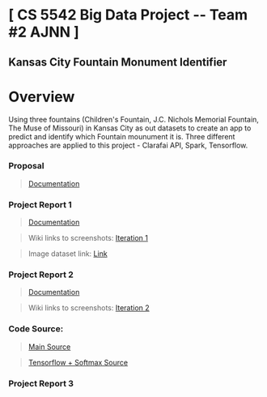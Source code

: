 # [ CS 5542 Big Data Project -- Team #2 AJNN ]
## Kansas City Fountain Monument Identifier 
# Overview

Using three fountains (Children's Fountain, J.C. Nichols Memorial Fountain, The Muse of Missouri) in Kansas City as out datasets to create an app to predict and identify which Fountain mounument it is.
Three different approaches are applied to this project - Clarafai API, Spark, Tensorflow.


### Proposal
> <a href="https://github.com/datarocksAmy/BigDataProject/blob/master/Reports/Project%20Proposal/CS%205542%20Team%20%232%20Proposal%20.pdf"> Documentation </a>

### Project Report 1
> <a href="https://github.com/datarocksAmy/BigDataProject/tree/master/Reports/Project%20Report%201/Documentation"> Documentation </a>

> Wiki links to screenshots:
<a href="https://github.com/datarocksAmy/BigDataProject/wiki/Iteration-1">Iteration 1</a>

> Image dataset link:
> <a href="https://www.dropbox.com/sh/tsxmoym5hiwy8t4/AACv5m80d5OiKLx4HM3V0vkTa?dl=0"> Link </a>



### Project Report 2
> <a href="https://github.com/datarocksAmy/BigDataProject/blob/master/Reports/Project%20Report%202/CS%205542%20Team%20%232%20Report%202.pdf"> Documentation </a>

>Wiki links to screenshots:
<a href="https://github.com/datarocksAmy/BigDataProject/wiki/Iteration-2">Iteration 2</a>

### Code Source:
> <a href="https://github.com/datarocksAmy/BigDataProject/tree/master/Source"> Main Source </a>

> <a href="https://github.com/datarocksAmy/BigDataProject/tree/master/Source/TensorFlow"> Tensorflow + Softmax Source</a>

### Project Report 3
